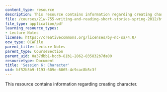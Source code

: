 ```yaml
---
content_type: resource
description: This resource contains information regarding creating character.
file: /courses/21w-755-writing-and-reading-short-stories-spring-2012/bf52b3b9f193609e60654c9cac8b5c3f_MIT21W_755S12_ses6.pdf
file_type: application/pdf
learning_resource_types:
- Lecture Notes
license: https://creativecommons.org/licenses/by-nc-sa/4.0/
ocw_type: OCWFile
parent_title: Lecture Notes
parent_type: CourseSection
parent_uid: 0a37dbb1-bccb-81b1-2862-835832b7da00
resourcetype: Document
title: 'Session 6: Character'
uid: bf52b3b9-f193-609e-6065-4c9cac8b5c3f
---
```

This resource contains information regarding creating character.
